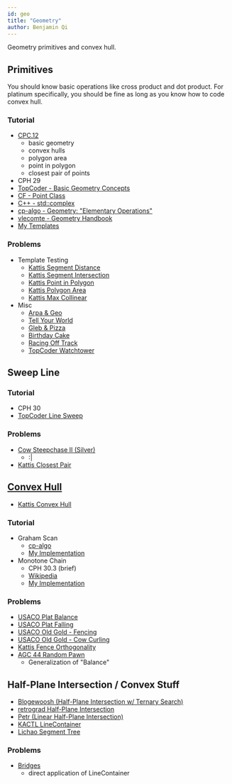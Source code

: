 ```yaml
---
id: geo
title: "Geometry"
author: Benjamin Qi
---
```


Geometry primitives and convex hull.

<!-- END DESCRIPTION -->

## Primitives

You should know basic operations like cross product and dot product. For platinum specifically, you should be fine as long as you know how to code convex hull.

### Tutorial

 - [CPC.12](https://github.com/SuprDewd/T-414-AFLV/tree/master/12_geometry)
   - basic geometry
   - convex hulls
   - polygon area
   - point in polygon
   - closest pair of points
 - CPH 29
 - [TopCoder - Basic Geometry Concepts](https://www.topcoder.com/community/competitive-programming/tutorials/geometry-concepts-basic-concepts/)
 - [CF - Point Class](https://codeforces.com/blog/entry/48122)
 - [C++ - std::complex](https://codeforces.com/blog/entry/22175)
 - [cp-algo - Geometry: "Elementary Operations"](https://cp-algorithms.com/)
 - [vlecomte - Geometry Handbook](https://codeforces.com/blog/entry/59129)
 - [My Templates](https://github.com/bqi343/USACO/tree/master/Implementations/content/geometry%20(13)/Primitives)

### Problems

 - Template Testing
   - [Kattis Segment Distance](https://open.kattis.com/problems/segmentdistance)
   - [Kattis Segment Intersection](https://open.kattis.com/problems/segmentintersection)
   - [Kattis Point in Polygon](https://open.kattis.com/problems/pointinpolygon)
   - [Kattis Polygon Area](https://open.kattis.com/problems/polygonarea)
   - [Kattis Max Collinear](https://open.kattis.com/problems/maxcolinear)
 - Misc
   - [Arpa & Geo](http://codeforces.com/problemset/problem/851/B)
   - [Tell Your World](http://codeforces.com/problemset/problem/849/B)
   - [Gleb & Pizza](http://codeforces.com/problemset/problem/842/B)
   - [Birthday Cake](https://open.kattis.com/problems/birthdaycake)
   - [Racing Off Track](https://open.kattis.com/contests/acpc17open/problems/racingofftrack)
   - [TopCoder Watchtower](https://community.topcoder.com/stat?c=problem_statement&pm=2014&rd=4685)

## Sweep Line

### Tutorial

 - CPH 30
 - [TopCoder Line Sweep](https://www.topcoder.com/community/competitive-programming/tutorials/line-sweep-algorithms/)

### Problems

 - [Cow Steepchase II (Silver)](http://www.usaco.org/index.php?page=viewproblem2&cpid=943)
   - :|
 - [Kattis Closest Pair](https://open.kattis.com/problems/closestpair2)

## [Convex Hull](https://en.wikipedia.org/wiki/Convex_hull_algorithms)

 - [Kattis Convex Hull](https://open.kattis.com/problems/convexhull)

### Tutorial

 - Graham Scan
   - [cp-algo](https://cp-algorithms.com/geometry/grahams-scan-convex-hull.html)
   - [My Implementation](https://github.com/bqi343/USACO/blob/master/Implementations/content/geometry%20(13)/Polygons/ConvexHull2.h)
 - Monotone Chain
   - CPH 30.3 (brief)
   - [Wikipedia](https://en.wikibooks.org/wiki/Algorithm_Implementation/Geometry/Convex_hull/Monotone_chain)
   - [My Implementation](https://github.com/bqi343/USACO/blob/master/Implementations/content/geometry%20(13)/Polygons/ConvexHull%20(13.2).h)

### Problems

 - [USACO Plat Balance](http://www.usaco.org/index.php?page=viewproblem2&cpid=864)
 - [USACO Plat Falling](http://www.usaco.org/index.php?page=viewproblem2&cpid=998)
 - [USACO Old Gold - Fencing](http://www.usaco.org/index.php?page=viewproblem2&cpid=534)
 - [USACO Old Gold - Cow Curling](http://www.usaco.org/index.php?page=viewproblem2&cpid=382)
 - [Kattis Fence Orthogonality](https://open.kattis.com/problems/fenceortho)
 - [AGC 44 Random Pawn](https://atcoder.jp/contests/agc044/tasks/agc044_e)
   - Generalization of "Balance"

## Half-Plane Intersection / Convex Stuff

 - [Blogewoosh (Half-Plane Intersection w/ Ternary Search)](https://codeforces.com/blog/entry/61710)
 - [retrograd Half-Plane Intersection](https://codeforces.com/blog/entry/61710?#comment-457662)
 - [Petr (Linear Half-Plane Intersection)](https://petr-mitrichev.blogspot.com/2016/07/a-half-plane-week.html)
 - [KACTL LineContainer](https://github.com/kth-competitive-programming/kactl/blob/master/content/data-structures/LineContainer.h)
 - [Lichao Segment Tree](http://codeforces.com/blog/entry/51275?#comment-351510)

### Problems

 - [Bridges](https://csacademy.com/contest/archive/task/building-bridges/)
   - direct application of LineContainer
